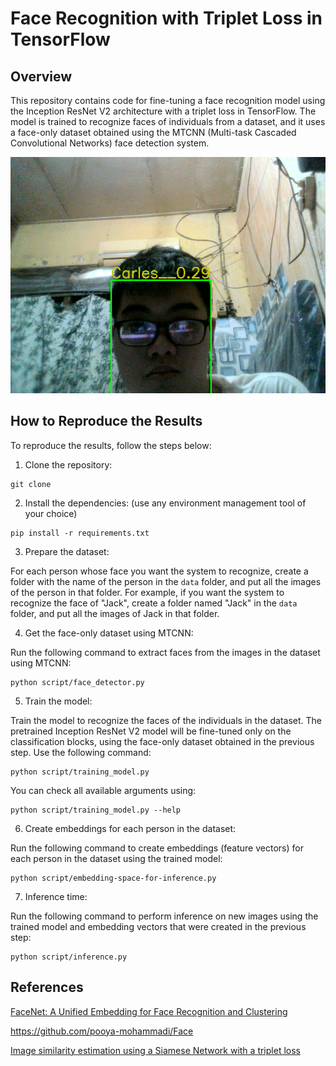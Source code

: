 # Face Recognition with Triplet Loss in TensorFlow

## Overview

This repository contains code for fine-tuning a face recognition model using the Inception ResNet V2 architecture with a triplet loss in TensorFlow. The model is trained to recognize faces of individuals from a dataset, and it uses a face-only dataset obtained using the MTCNN (Multi-task Cascaded Convolutional Networks) face detection system.

![example-1](media/carles-face.png)

## How to Reproduce the Results

To reproduce the results, follow the steps below:

1. Clone the repository:

```
git clone 
```

2. Install the dependencies: (use any environment management tool of your choice)

```
pip install -r requirements.txt
```

3. Prepare the dataset:

For each person whose face you want the system to recognize, create a folder with the name of the person in the `data` folder, and put all the images of the person in that folder. For example, if you want the system to recognize the face of "Jack", create a folder named "Jack" in the `data` folder, and put all the images of Jack in that folder.

4. Get the face-only dataset using MTCNN:

Run the following command to extract faces from the images in the dataset using MTCNN:

```
python script/face_detector.py
```

5. Train the model:

Train the model to recognize the faces of the individuals in the dataset. The pretrained Inception ResNet V2 model will be fine-tuned only on the classification blocks, using the face-only dataset obtained in the previous step. Use the following command:

```
python script/training_model.py
```

You can check all available arguments using:

```
python script/training_model.py --help
```

6. Create embeddings for each person in the dataset:

Run the following command to create embeddings (feature vectors) for each person in the dataset using the trained model:

```
python script/embedding-space-for-inference.py
```

7. Inference time:

Run the following command to perform inference on new images using the trained model and embedding vectors that were created in the previous step:

```
python script/inference.py
```

## References
[FaceNet: A Unified Embedding for Face Recognition and Clustering](https://arxiv.org/abs/1503.03832)

[https://github.com/pooya-mohammadi/Face ](https://github.com/pooya-mohammadi/Face)

[Image similarity estimation using a Siamese Network with a triplet loss](https://keras.io/examples/vision/siamese_network/)

